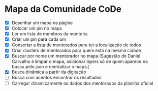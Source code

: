 # Mapa da Comunidade CoDe



- [X] Desenhar um mapa na página
- [X] Colocar um pin no mapa
- [X] Ler um lista de membros da mentoria
- [X] Criar um pin para cada um
- [X] Consertar a lista de mentorados para ter a localização de todos
- [X] Criar clusters de mentorados para quem está na mesma cidade
- [X] Buscar por nome um mentorador no mapa (Sugestão do Daniel Carvalho é limpar o mapa, adicionar layers só de quem aparece na busca pelo json e centralizar o mapa.)
- [X] Busca dinâmica a partir da digitação
- [ ] Busca com acentos encontrar os resultados
- [ ] Carregar dinamicamente os dados dos mentorados da planilha oficial